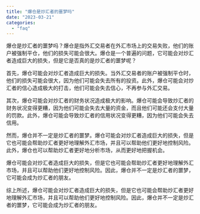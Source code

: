 ```yaml
---
title: "爆仓是炒汇者的噩梦吗"
date: "2023-03-21"
categories: 
  - "faq"
---
```


爆仓是炒汇者的噩梦吗？爆仓是指外汇交易者在外汇市场上的交易失败，他们的账户被强制平仓，他们的损失可能会很大。爆仓是一个普遍的问题，它可能会对炒汇者造成巨大的损失，但是它是否真的是炒汇者的噩梦呢？

首先，爆仓可能会对炒汇者造成巨大的损失。当外汇交易者的账户被强制平仓时，他们的损失可能会很大，因为他们可能会失去所有的投资。此外，爆仓可能会对炒汇者的信心造成极大的打击，他们可能会失去信心，不再参与外汇交易。

其次，爆仓可能会对炒汇者的财务状况造成极大的影响。爆仓可能会导致炒汇者的财务状况变得更糟，因为他们可能会失去大量的资金，而且他们可能还会支付大量的罚款。此外，爆仓可能会导致炒汇者的信用状况变得更糟，因为他们可能会失去信用。

然而，爆仓并不一定是炒汇者的噩梦。爆仓可能会对炒汇者造成巨大的损失，但是它也可能会帮助炒汇者更好地理解外汇市场，并且可以帮助他们更好地控制风险。此外，爆仓也可以帮助炒汇者更好地分析市场，从而更好地把握机会。

爆仓可能会对炒汇者造成巨大的损失，但是它也可能会帮助炒汇者更好地理解外汇市场，并且可以帮助他们更好地控制风险。因此，爆仓并不一定是炒汇者的噩梦，它可能会成为炒汇者的朋友。

综上所述，爆仓可能会对炒汇者造成巨大的损失，但是它也可能会帮助炒汇者更好地理解外汇市场，并且可以帮助他们更好地控制风险。因此，爆仓并不一定是炒汇者的噩梦，它可能会成为炒汇者的朋友。
